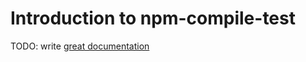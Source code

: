 # Introduction to npm-compile-test

TODO: write [great documentation](http://jacobian.org/writing/what-to-write/)
